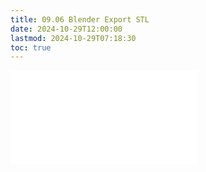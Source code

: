 ```yaml
---
title: 09.06 Blender Export STL
date: 2024-10-29T12:00:00
lastmod: 2024-10-29T07:18:30
toc: true
---
```


![Link to included file content](../../../../digital-fabrication/3d-printing/export-stl-blender.md)
